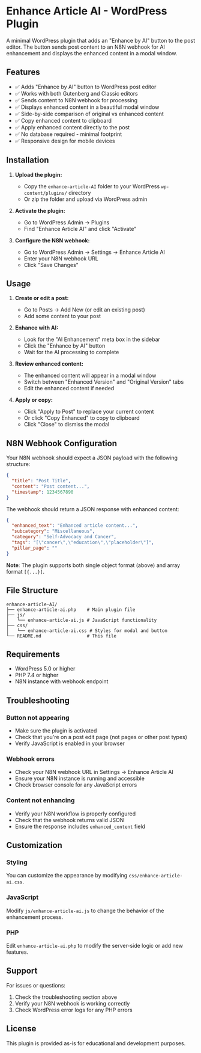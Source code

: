 # Enhance Article AI - WordPress Plugin

A minimal WordPress plugin that adds an "Enhance by AI" button to the post editor. The button sends post content to an N8N webhook for AI enhancement and displays the enhanced content in a modal window.

## Features

- ✅ Adds "Enhance by AI" button to WordPress post editor
- ✅ Works with both Gutenberg and Classic editors
- ✅ Sends content to N8N webhook for processing
- ✅ Displays enhanced content in a beautiful modal window
- ✅ Side-by-side comparison of original vs enhanced content
- ✅ Copy enhanced content to clipboard
- ✅ Apply enhanced content directly to the post
- ✅ No database required - minimal footprint
- ✅ Responsive design for mobile devices

## Installation

1. **Upload the plugin:**
   - Copy the `enhance-article-AI` folder to your WordPress `wp-content/plugins/` directory
   - Or zip the folder and upload via WordPress admin

2. **Activate the plugin:**
   - Go to WordPress Admin → Plugins
   - Find "Enhance Article AI" and click "Activate"

3. **Configure the N8N webhook:**
   - Go to WordPress Admin → Settings → Enhance Article AI
   - Enter your N8N webhook URL
   - Click "Save Changes"

## Usage

1. **Create or edit a post:**
   - Go to Posts → Add New (or edit an existing post)
   - Add some content to your post

2. **Enhance with AI:**
   - Look for the "AI Enhancement" meta box in the sidebar
   - Click the "Enhance by AI" button
   - Wait for the AI processing to complete

3. **Review enhanced content:**
   - The enhanced content will appear in a modal window
   - Switch between "Enhanced Version" and "Original Version" tabs
   - Edit the enhanced content if needed

4. **Apply or copy:**
   - Click "Apply to Post" to replace your current content
   - Or click "Copy Enhanced" to copy to clipboard
   - Click "Close" to dismiss the modal

## N8N Webhook Configuration

Your N8N webhook should expect a JSON payload with the following structure:

```json
{
  "title": "Post Title",
  "content": "Post content...",
  "timestamp": 1234567890
}
```

The webhook should return a JSON response with enhanced content:

```json
{
  "enhanced_text": "Enhanced article content...",
  "subcategory": "Miscellaneous",
  "category": "Self-Advocacy and Cancer",
  "tags": "[\"cancer\",\"education\",\"placeholder\"]",
  "pillar_page": ""
}
```

**Note**: The plugin supports both single object format (above) and array format `[{...}]`.

## File Structure

```
enhance-article-AI/
├── enhance-article-ai.php    # Main plugin file
├── js/
│   └── enhance-article-ai.js # JavaScript functionality
├── css/
│   └── enhance-article-ai.css # Styles for modal and button
└── README.md                 # This file
```

## Requirements

- WordPress 5.0 or higher
- PHP 7.4 or higher
- N8N instance with webhook endpoint

## Troubleshooting

### Button not appearing
- Make sure the plugin is activated
- Check that you're on a post edit page (not pages or other post types)
- Verify JavaScript is enabled in your browser

### Webhook errors
- Check your N8N webhook URL in Settings → Enhance Article AI
- Ensure your N8N instance is running and accessible
- Check browser console for any JavaScript errors

### Content not enhancing
- Verify your N8N workflow is properly configured
- Check that the webhook returns valid JSON
- Ensure the response includes `enhanced_content` field

## Customization

### Styling
You can customize the appearance by modifying `css/enhance-article-ai.css`.

### JavaScript
Modify `js/enhance-article-ai.js` to change the behavior of the enhancement process.

### PHP
Edit `enhance-article-ai.php` to modify the server-side logic or add new features.

## Support

For issues or questions:
1. Check the troubleshooting section above
2. Verify your N8N webhook is working correctly
3. Check WordPress error logs for any PHP errors

## License

This plugin is provided as-is for educational and development purposes. 